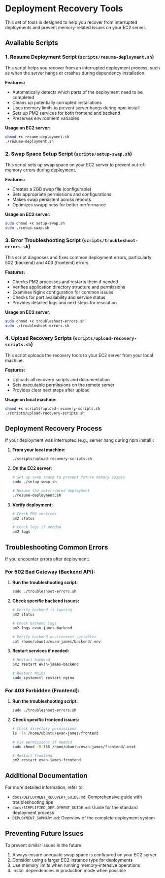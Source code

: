 # Deployment Recovery Tools

This set of tools is designed to help you recover from interrupted deployments and prevent memory-related issues on your EC2 server.

## Available Scripts

### 1. Resume Deployment Script (`scripts/resume-deployment.sh`)

This script helps you recover from an interrupted deployment process, such as when the server hangs or crashes during dependency installation.

**Features:**
- Automatically detects which parts of the deployment need to be completed
- Cleans up potentially corrupted installations
- Uses memory limits to prevent server hangs during npm install
- Sets up PM2 services for both frontend and backend
- Preserves environment variables

**Usage on EC2 server:**
```bash
chmod +x resume-deployment.sh
./resume-deployment.sh
```

### 2. Swap Space Setup Script (`scripts/setup-swap.sh`)

This script sets up swap space on your EC2 server to prevent out-of-memory errors during deployment.

**Features:**
- Creates a 2GB swap file (configurable)
- Sets appropriate permissions and configurations
- Makes swap persistent across reboots
- Optimizes swappiness for better performance

**Usage on EC2 server:**
```bash
sudo chmod +x setup-swap.sh
sudo ./setup-swap.sh
```

### 3. Error Troubleshooting Script (`scripts/troubleshoot-errors.sh`)

This script diagnoses and fixes common deployment errors, particularly 502 (backend) and 403 (frontend) errors.

**Features:**
- Checks PM2 processes and restarts them if needed
- Verifies application directory structure and permissions
- Examines Nginx configuration for common issues
- Checks for port availability and service status
- Provides detailed logs and next steps for resolution

**Usage on EC2 server:**
```bash
sudo chmod +x troubleshoot-errors.sh
sudo ./troubleshoot-errors.sh
```

### 4. Upload Recovery Scripts (`scripts/upload-recovery-scripts.sh`)

This script uploads the recovery tools to your EC2 server from your local machine.

**Features:**
- Uploads all recovery scripts and documentation
- Sets executable permissions on the remote server
- Provides clear next steps after upload

**Usage on local machine:**
```bash
chmod +x scripts/upload-recovery-scripts.sh
./scripts/upload-recovery-scripts.sh
```

## Deployment Recovery Process

If your deployment was interrupted (e.g., server hang during npm install):

1. **From your local machine:**
   ```bash
   ./scripts/upload-recovery-scripts.sh
   ```

2. **On the EC2 server:**
   ```bash
   # Set up swap space to prevent future memory issues
   sudo ./setup-swap.sh
   
   # Resume the interrupted deployment
   ./resume-deployment.sh
   ```

3. **Verify deployment:**
   ```bash
   # Check PM2 services
   pm2 status
   
   # Check logs if needed
   pm2 logs
   ```

## Troubleshooting Common Errors

If you encounter errors after deployment:

### For 502 Bad Gateway (Backend API):

1. **Run the troubleshooting script:**
   ```bash
   sudo ./troubleshoot-errors.sh
   ```

2. **Check specific backend issues:**
   ```bash
   # Verify backend is running
   pm2 status
   
   # Check backend logs
   pm2 logs evan-james-backend
   
   # Verify backend environment variables
   cat /home/ubuntu/evan-james/backend/.env
   ```

3. **Restart services if needed:**
   ```bash
   # Restart backend
   pm2 restart evan-james-backend
   
   # Restart Nginx
   sudo systemctl restart nginx
   ```

### For 403 Forbidden (Frontend):

1. **Run the troubleshooting script:**
   ```bash
   sudo ./troubleshoot-errors.sh
   ```

2. **Check specific frontend issues:**
   ```bash
   # Check directory permissions
   ls -la /home/ubuntu/evan-james/frontend
   
   # Fix permissions if needed
   sudo chmod -R 755 /home/ubuntu/evan-james/frontend/.next
   
   # Restart frontend
   pm2 restart evan-james-frontend
   ```

## Additional Documentation

For more detailed information, refer to:

- `docs/DEPLOYMENT_RECOVERY_GUIDE.md`: Comprehensive guide with troubleshooting tips
- `docs/SIMPLIFIED_DEPLOYMENT_GUIDE.md`: Guide for the standard deployment process
- `DEPLOYMENT_SUMMARY.md`: Overview of the complete deployment system

## Preventing Future Issues

To prevent similar issues in the future:

1. Always ensure adequate swap space is configured on your EC2 server
2. Consider using a larger EC2 instance type for deployments
3. Use memory limits when running memory-intensive operations
4. Install dependencies in production mode when possible
